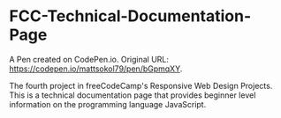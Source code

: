 # FCC-Technical-Documentation-Page

A Pen created on CodePen.io. Original URL: https://codepen.io/mattsokol79/pen/bGpmqXY.

The fourth project in freeCodeCamp's Responsive Web Design Projects. This is a technical documentation page that provides beginner level information on the programming language JavaScript.

